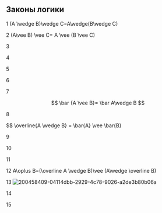 ## Законы логики


1 (A \wedge B)\wedge C=A\wedge(B\wedge C)



2 (A\vee B) \vee C= A \vee (B \vee C)



3



4



5



6



7

$$ \bar {A \vee B}= \bar A\wedge B $$

8

$$ \overline{A \wedge B} = \bar{A} \vee \bar{B} 

9



10



11



12  A\oplus B=(\overline A	\wedge B)\vee (A\wedge \overline B)



13 ![200458409-04114dbb-2929-4c78-9026-a2de3b80b06a](https://user-images.githubusercontent.com/114455833/200462057-e048fdfd-cca1-42dc-a8a1-ead75ab6cfee.png)




14



15


